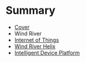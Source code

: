 # Summary

* [Cover](README.md)
* Wind River
* [Internet of Things](documentation/InternetOfThings.md)
* [Wind River Helix](documentation/WindRiverHelix/WindRiverHelix.md)
* [Intelligent Device Platform](documentation/IntelligentDevicePlatform.md)


